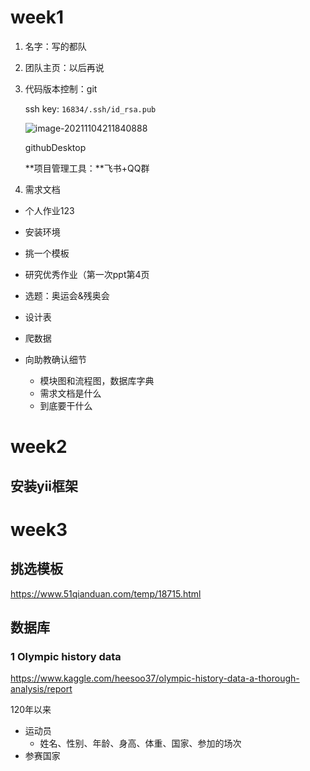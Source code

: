 # week1

1. 名字：写的都队

2. 团队主页：以后再说

3. 代码版本控制：git

   ssh key: `16834/.ssh/id_rsa.pub`

   ![image-20211104211840888](C:/Users/16834/Desktop/%E9%A1%B9%E7%9B%AE%E5%86%85%E5%AE%B9/image-20211104211840888.png)

   githubDesktop

   **项目管理工具：**飞书+QQ群

4. 需求文档





- 个人作业123
- 安装环境
- 挑一个模板
- 研究优秀作业（第一次ppt第4页
- 选题：奥运会&残奥会



- 设计表
- 爬数据
- 向助教确认细节
  - 模块图和流程图，数据库字典
  - 需求文档是什么
  - 到底要干什么

# week2

## 安装yii框架

# week3

## 挑选模板

https://www.51qianduan.com/temp/18715.html

## 数据库

### 1 Olympic history data

https://www.kaggle.com/heesoo37/olympic-history-data-a-thorough-analysis/report

120年以来

- 运动员
  - 姓名、性别、年龄、身高、体重、国家、参加的场次
- 参赛国家

